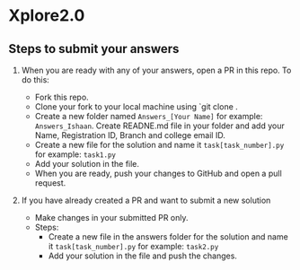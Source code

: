 # Xplore2.0

## Steps to submit your answers

1. When you are ready with any of your answers, open a PR in this repo. To do this:
    - Fork this repo.
    - Clone your fork to your local machine using `git clone .
    - Create a new folder named `Answers_[Your Name]` for example: `Answers_Ishaan`. Create READNE.md file in your folder and add your Name, Registration ID, Branch and college email ID.
    - Create a new file for the solution and name it `task[task_number].py` for example: `task1.py`
    - Add your solution in the file.
    - When you are ready, push your changes to GitHub and open a pull request.

2. If you have already created a PR and want to submit a new solution
    - Make changes in your submitted PR only. 
    - Steps:
        - Create a new file in the answers folder for the solution and name it `task[task_number].py` for example: `task2.py`
        - Add your solution in the file and push the changes.
